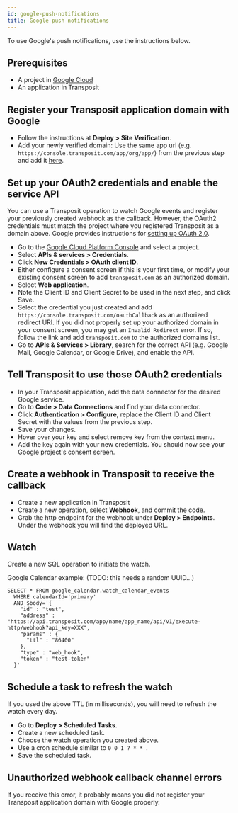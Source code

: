 ```yaml
---
id: google-push-notifications
title: Google push notifications
---
```


To use Google's push notifications, use the instructions below.

## Prerequisites

* A project in [Google Cloud](https://console.cloud.google.com)
* An application in Transposit

## Register your Transposit application domain with Google

* Follow the instructions at **Deploy > Site Verification**.
* Add your newly verified domain: Use the same app url (e.g. `https://console.transposit.com/app/org/app/`) from the previous step and add it [here](https://console.cloud.google.com/apis/credentials/domainverification).

## Set up your OAuth2 credentials and enable the service API

You can use a Transposit operation to watch Google events and register your previously
created webhook as the callback. However, the OAuth2 credentials must match the project
where you registered Transposit as a domain above. Google provides instructions for [setting up OAuth 2.0](https://support.google.com/cloud/answer/6158849).
* Go to the [Google Cloud Platform Console](https://console.cloud.google.com/) and select a project.
* Select **APIs & services > Credentials**.
* Click  **New Credentials > OAuth client ID**.
* Either configure a consent screen if this is your first time, or modify your existing consent screen to add `transposit.com` as an authorized domain.
* Select **Web application**.
* Note the Client ID and Client Secret to be used in the next step, and click Save.
* Select the credential you just created and add `https://console.transposit.com/oauthCallback` as an authorized redirect URI. If you did not properly set up your authorized domain in your consent screen, you may get an `Invalid Redirect` error. If so, follow the link and add `transposit.com` to the authorized domains list.
* Go to **APIs & Services > Library**, search for the correct API (e.g. Google Mail, Google Calendar, or Google Drive), and enable the API.

## Tell Transposit to use those OAuth2 credentials

* In your Transposit application, add the data connector for the desired Google service.
* Go to **Code > Data Connections** and find your data connector.
* Click **Authentication > Configure**, replace the Client ID and Client Secret with the values from the previous step.
* Save your changes.
* Hover over your key and select remove key from the context menu.
* Add the key again with your new credentials. You should now see your Google project's consent screen.

## Create a webhook in Transposit to receive the callback

* Create a new application in Transposit
* Create a new operation, select **Webhook**, and commit the code.
* Grab the http endpoint for the webhook under **Deploy > Endpoints**. Under the webhook you will find the deployed URL.

## Watch

Create a new SQL operation to initiate the watch.

Google Calendar example: (TODO: this needs a random UUID...)

```
SELECT * FROM google_calendar.watch_calendar_events
  WHERE calendarId='primary'
  AND $body='{
    "id" : "test",
    "address" : "https://api.transposit.com/app/name/app_name/api/v1/execute-http/webhook?api_key=XXX",
    "params" : {
      "ttl" : "86400"
    },
    "type" : "web_hook",
    "token" : "test-token"
  }'
```

## Schedule a task to refresh the watch

If you used the above TTL (in milliseconds), you will need to refresh the watch every day.

* Go to **Deploy > Scheduled Tasks**.
* Create a new scheduled task.
* Choose the watch operation you created above.
* Use a cron schedule similar to `0 0 1 ? * * `.
* Save the scheduled task.

## Unauthorized webhook callback channel errors

If you receive this error, it probably means you did not register your Transposit application domain with Google properly.
